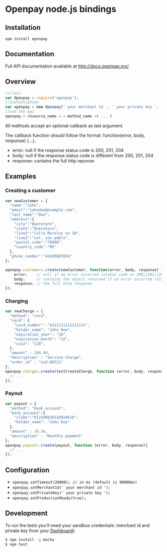 # Openpay node.js bindings

## Installation

`npm install openpay`

## Documentation

Full API documentation available at http://docs.openpay.mx/.

## Overview

```js
//class
var Openpay = require('openpay');
//instantiation
var openpay = new Openpay(' your merchant id ', ' your private key ', [ isProduction ]);
//use the api
openpay.< resource_name >.< method_name >( ... )
```

All methods accept an optional callback as last argument. 

The callback function should follow the format: function(error, body, response) {...}.
* error: null if the response status code is 200, 201, 204
* body: null if the response status code is different from 200, 201, 204
* response: contains the full http reponse

## Examples

### Creating a customer
```js
var newCustomer = {
  "name":"John",
  "email":"johndoe@example.com",
  "last_name":"Doe",
  "address":{
    "city":"Queretaro",
    "state":"Queretaro",
    "line1":"Calle Morelos no 10",
    "line2":"col. san pablo",
    "postal_code":"76000",
    "country_code":"MX"
  },
  "phone_number":"44209087654"
};

openpay.customers.create(newCustomer, function(error, body, response) {
    error;    // null if no error occurred (status code == 200||201||204)
    body;     // contains the object returned if no error occurred (status code == 200||201||204)
    response; // the full http response
});
```

### Charging
```js
var newCharge = {
  "method": "card",
  "card": {
    "card_number": "4111111111111111",
    "holder_name": "John Doe",
    "expiration_year": "20",
    "expiration_month": "12",
    "cvv2": "110",
  },
  "amount" : 200.00,
  "description" : "Service Charge",
  "order_id" : "oid-00721"
};
openpay.charges.create(testCreateCharge, function (error, body, response){
  // ...
});
```

### Payout
```js
var payout = {
  "method": "bank_account",
  "bank_account":{
    "clabe":"012298026516924616",
    "holder_name": "John Doe"
  },
  "amount" : 10.50,
  "description" : "Monthly payment"
};
openpay.payouts.create(payout, function (error, body, response){
  // ...
});
```

## Configuration

 * `openpay.setTimeout(20000); // in ms (default is 90000ms)`
 * `openpay.setMerchantId(' your merchant id ');`
 * `openpay.setPrivateKey(' your private key ');`
 * `openpay.setProductionReady(true);`

## Development

To run the tests you'll need your sandbox credentials: merchant id and private key from your [Dashboard](https://sandbox-dashboard.openpay.mx/)):

```bash
$ npm install -g mocha
$ npm test
```
